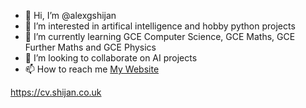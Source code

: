 - 👋 Hi, I’m @alexgshijan
- 👀 I’m interested in artifical intelligence and hobby python projects
- 🌱 I’m currently learning GCE Computer Science, GCE Maths, GCE Further Maths and GCE Physics
- 💞️ I’m looking to collaborate on AI projects
- 📫 How to reach me [My Website](https://cv.shijan.co.uk)

https://cv.shijan.co.uk
